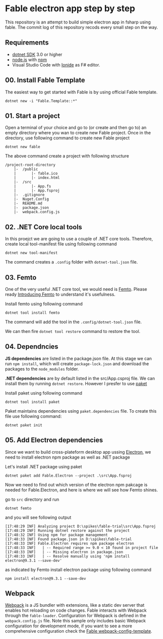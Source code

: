 # Fable electron app step by step

This repository is an attempt to build simple electron app in fsharp using fable. The commit log of this repository recods every small step on the way.

## Requirements

* [dotnet SDK](https://www.microsoft.com/net/download/core) 3.0 or higher
* [node.js](https://nodejs.org) with [npm](https://www.npmjs.com/)
* Visual Studio Code with [Ionide](http://ionide.io/) as F# editor.

##  00. Install Fable Template

The easiest way to get started with Fable is by using official Fable template.

```dotnet new -i "Fable.Template::*"```

## 01. Start a project

Open a terminal of your choice and go to (or create and then go to) an empty directory where you wan to create new Fable project. 
Once in the directory, use following command to create new Fable project

```dotnet new fable```

The above command create a project with following structure
```
/project-root-directory
    |-  /public
    |       |- fable.ico
    |       |- index.html
    |-  /src
    |       |- App.fs
    |       |- App.fsproj
    |-  .gitignore
    |-  Nuget.Config
    |-  README.md
    |-  package.json
    |-  webpack.config.js
```

## 02. .NET Core local tools

In this proejct we are going to use a couple of .NET core tools. Therefore, create local tool-manifest file using following command

```dotnet new tool-manifest```

The command creates a ```.config``` folder with ```dotnet-tool.json``` file.

## 03. Femto

One of the very useful .NET core tool, we would need is [Femto](https://github.com/Zaid-Ajaj/Femto). Please ready [Introducing Femto](https://fable.io/blog/Introducing-Femto.html) to understand it's usefulness.

Install femto using following command

```dotnet tool install femto```

The command will add the tool in the ```.config/dotnet-tool.json``` file.

We can then fire ```dotnet tool restore``` command to restore the tool.

## 04. Dependncies

**JS dependencies** are listed in the package.json file. At this stage we can run ```npm install```, which will create ```package-lock.json``` and download the packages to the ```node_modules``` folder.

**.NET dependencies** are by default listed in the src/App.csproj file. We can install them by running ```dotnet restore```. However I presfer to use [paket](https://fsprojects.github.io/Paket/)

Install paket using following command

```dotnet tool install paket```

Paket maintains dependencies using ```paket.dependencies``` file. To create this file use following command:

```dotnet paket init```

## 05. Add Electron dependencies

Since we want to build cross-plateform desktop app ussing [Electron](https://www.electronjs.org/), we need to install electron npm package as well as .NET package

Let's install .NET package using paket

```dotnet paket add Fable.Electron --project .\src\App.fsproj```

Now we need to find out which version of the electron npm pakcage is needed for Fable.Electron, and here is where we will see how Femto shines.

go to ```src``` directory and run

```dotnet femto```

and you will see following output

```
[17:48:29 INF] Analyzing project D:\spikes\fable-trial\src\App.fsproj
[17:48:29 INF] Running dotnet restore against the project
[17:48:32 INF] Using npm for package management
[17:48:33 INF] Found package.json in D:\spikes\fable-trial
[17:48:33 INF] Fable.Electron requires npm package electron
[17:48:33 INF]   | -- Required range >= 9.0 < 10 found in project file
[17:48:33 INF]   | -- Missing electron in package.json
[17:48:33 INF]   | -- Resolve manually using 'npm install electron@9.3.1 --save-dev'
```

as indicated by Femto install electron package using following command

```npm install electron@9.3.1 --save-dev```

## Webpack

[Webpack](https://webpack.js.org) is a JS bundler with extensions, like a static dev server that enables hot reloading on code changes. Fable interacts with Webpack through the `fable-loader`. Configuration for Webpack is defined in the `webpack.config.js` file. Note this sample only includes basic Webpack configuration for development mode, if you want to see a more comprehensive configuration check the [Fable webpack-config-template](https://github.com/fable-compiler/webpack-config-template/blob/master/webpack.config.js).